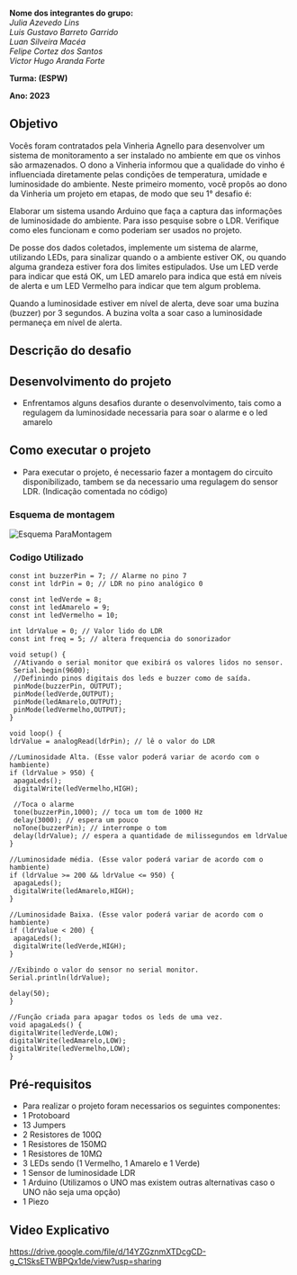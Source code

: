 
**Nome dos integrantes do grupo:** </br>
*Julia Azevedo Lins* </br>
*Luis Gustavo Barreto Garrido* </br>
*Luan Silveira Macéa* </br>
*Felipe Cortez dos Santos* </br>
*Victor Hugo Aranda Forte* </br>

**Turma: (ESPW)**

**Ano: 2023**

## Objetivo
Vocês foram contratados pela Vinheria Agnello para desenvolver um sistema de monitoramento a ser instalado no ambiente em que os vinhos são armazenados. O dono a Vinheria informou que a qualidade do vinho é influenciada diretamente pelas condições de temperatura, umidade e luminosidade do ambiente. Neste primeiro momento, você propôs ao dono da Vinheria um projeto em etapas, de modo que seu 1° desafio é:

Elaborar um sistema usando Arduino que faça a captura das informações de luminosidade do ambiente.  Para isso pesquise sobre o LDR. Verifique como eles funcionam e como poderiam ser usados no projeto.

De posse dos dados coletados, implemente um sistema de alarme, utilizando LEDs, para sinalizar quando o a ambiente estiver OK, ou quando alguma grandeza estiver fora dos limites estipulados.  Use um LED verde para indicar que está OK, um LED amarelo para indica que está em níveis de alerta e um LED Vermelho para indicar que tem algum problema.

Quando a luminosidade estiver em nível de alerta, deve soar uma buzina (buzzer) por 3 segundos. A buzina volta a soar caso a luminosidade permaneça em nível de alerta.

## Descrição do desafio

## Desenvolvimento do projeto
   - Enfrentamos alguns desafios durante o desenvolvimento, tais como a regulagem da luminosidade necessaria para soar o alarme e o led amarelo </br>



## Como executar o projeto
   - Para executar o projeto, é necessario fazer a montagem do circuito disponibilizado, tambem se da necessario uma regulagem do sensor LDR. (Indicação comentada no código) </br>
   ### Esquema de montagem ###
   ![Esquema ParaMontagem](https://user-images.githubusercontent.com/84590776/229381209-e5e0be78-a5d5-4af2-9df3-c0ce90854cfc.png)
    
   ### Codigo Utilizado ###
   ```
   const int buzzerPin = 7; // Alarme no pino 7
const int ldrPin = 0; // LDR no pino analógico 0

const int ledVerde = 8;
const int ledAmarelo = 9;
const int ledVermelho = 10;

int ldrValue = 0; // Valor lido do LDR
const int freq = 5; // altera frequencia do sonorizador

void setup() {
    //Ativando o serial monitor que exibirá os valores lidos no sensor.
    Serial.begin(9600);
    //Definindo pinos digitais dos leds e buzzer como de saída.
    pinMode(buzzerPin, OUTPUT);
    pinMode(ledVerde,OUTPUT);
    pinMode(ledAmarelo,OUTPUT);
    pinMode(ledVermelho,OUTPUT);
}

void loop() {
ldrValue = analogRead(ldrPin); // lê o valor do LDR
 
  //Luminosidade Alta. (Esse valor poderá variar de acordo com o hambiente)
  if (ldrValue > 950) {
    apagaLeds();
    digitalWrite(ledVermelho,HIGH);
    
    //Toca o alarme
    tone(buzzerPin,1000); // toca um tom de 1000 Hz
    delay(3000); // espera um pouco
    noTone(buzzerPin); // interrompe o tom
    delay(ldrValue); // espera a quantidade de milissegundos em ldrValue
  }
   
  //Luminosidade média. (Esse valor poderá variar de acordo com o hambiente)
  if (ldrValue >= 200 && ldrValue <= 950) {
    apagaLeds();
    digitalWrite(ledAmarelo,HIGH);
  }
   
  //Luminosidade Baixa. (Esse valor poderá variar de acordo com o hambiente)
  if (ldrValue < 200) {
    apagaLeds();
    digitalWrite(ledVerde,HIGH);
  }
   
  //Exibindo o valor do sensor no serial monitor.
  Serial.println(ldrValue);
  
  delay(50); 
}

//Função criada para apagar todos os leds de uma vez.
void apagaLeds() {
  digitalWrite(ledVerde,LOW);
  digitalWrite(ledAmarelo,LOW);
  digitalWrite(ledVermelho,LOW);
} 
   ```
    
    
   
   
## Pré-requisitos
   - Para realizar o projeto foram necessarios os seguintes componentes:
   - 1 Protoboard
   - 13 Jumpers 
   - 2 Resistores de 100Ω
   - 1 Resistores de 150MΩ
   - 1 Resistores de 10MΩ
   - 3 LEDs sendo (1 Vermelho, 1 Amarelo e 1 Verde)
   - 1 Sensor de luminosidade LDR
   - 1 Arduino (Utilizamos o UNO mas existem outras alternativas caso o UNO não seja uma opção)
   - 1 Piezo

## Video Explicativo
   https://drive.google.com/file/d/14YZGznmXTDcgCD-g_C1SksETWBPQx1de/view?usp=sharing

